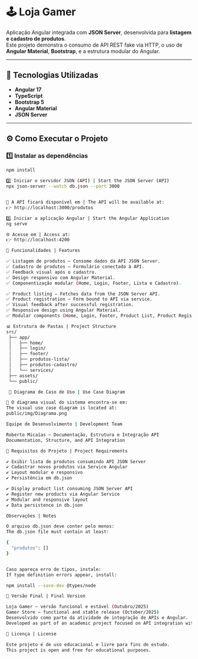 # 🕹️ Loja Gamer

Aplicação Angular integrada com **JSON Server**, desenvolvida para **listagem e cadastro de produtos**.  
Este projeto demonstra o consumo de API REST fake via HTTP, o uso de **Angular Material**, **Bootstrap**, e a estrutura modular do Angular.

---

## 🚀 Tecnologias Utilizadas

- **Angular 17**
- **TypeScript**
- **Bootstrap 5**
- **Angular Material**
- **JSON Server**

---

## ⚙️ Como Executar o Projeto

### 1️⃣ Instalar as dependências
```bash
npm install

2️⃣ Iniciar o servidor JSON (API) | Start the JSON Server (API)
npx json-server --watch db.json --port 3000


📡 A API ficará disponível em | The API will be available at:
👉 http://localhost:3000/produtos

3️⃣ Iniciar a aplicação Angular | Start the Angular Application
ng serve

🌐 Acesse em | Access at:
👉 http://localhost:4200

🧩 Funcionalidades | Features

✅ Listagem de produtos — Consome dados da API JSON Server.
✅ Cadastro de produtos — Formulário conectado à API.
✅ Feedback visual após o cadastro.
✅ Design responsivo com Angular Material.
✅ Componentização modular (Home, Login, Footer, Lista e Cadastro).

✅ Product listing — Fetches data from the JSON Server API.
✅ Product registration — Form bound to API via service.
✅ Visual feedback after successful registration.
✅ Responsive design using Angular Material.
✅ Modular components (Home, Login, Footer, Product List, Product Register).

📊 Estrutura de Pastas | Project Structure
src/
 ├── app/
 │   ├── home/
 │   ├── login/
 │   ├── footer/
 │   ├── produtos-lista/
 │   ├── produtos-cadastro/
 │   └── services/
 ├── assets/
 └── public/

 📄 Diagrama de Caso de Uso | Use Case Diagram

📁 O diagrama visual do sistema encontra-se em:
The visual use case diagram is located at:
public/img/Diagrama.png

Equipe de Desenvolvimento | Development Team

Roberto Micaías — Documentação, Estrutura e Integração API
Documentation, Structure, and API Integration

🧱 Requisitos do Projeto | Project Requirements

✔️ Exibir lista de produtos consumindo API JSON Server
✔️ Cadastrar novos produtos via Service Angular
✔️ Layout modular e responsivo
✔️ Persistência em db.json

✔️ Display product list consuming JSON Server API
✔️ Register new products via Angular Service
✔️ Modular and responsive layout
✔️ Data persistence in db.json

Observações | Notes

O arquivo db.json deve conter pelo menos:
The db.json file must contain at least:

{
  "produtos": []
}


Caso apareça erro de tipos, instale:
If type definition errors appear, install:

npm install --save-dev @types/node

🏁 Versão Final | Final Version

Loja Gamer — versão funcional e estável (Outubro/2025)
Gamer Store — functional and stable release (October/2025)
Desenvolvido como parte da atividade de integração de APIs e Angular.
Developed as part of an academic project focused on API integration with Angular.

🧾 Licença | License

Este projeto é de uso educacional e livre para fins de estudo.
This project is open and free for educational purposes.